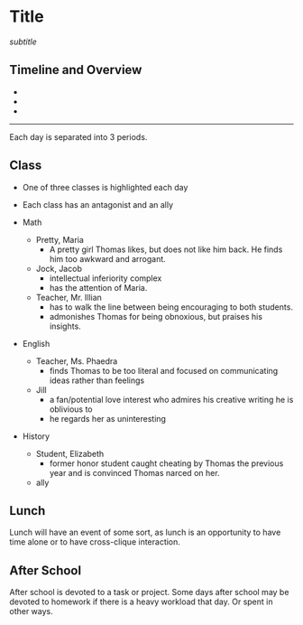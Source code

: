 # Title

*subtitle*

## Timeline and Overview
- 
- 
- 

---

Each day is separated into 3 periods.

## Class
- One of three classes is highlighted each day
- Each class has an antagonist and an ally

- Math
    - Pretty, Maria
        - A pretty girl Thomas likes, but does not like him back. He finds him too awkward and arrogant.
    - Jock, Jacob
        - intellectual inferiority complex
        - has the attention of Maria.
    - Teacher, Mr. Illian
        - has to walk the line between being encouraging to both students. 
        - admonishes Thomas for being obnoxious, but praises his insights.
- English
    - Teacher, Ms. Phaedra
        - finds Thomas to be too literal and focused on communicating ideas rather than feelings
    - Jill
        - a fan/potential love interest who admires his creative writing he is oblivious to
        - he regards her as uninteresting
- History
    - Student, Elizabeth
        - former honor student caught cheating by Thomas the previous year and is convinced Thomas narced on her.
    - ally

## Lunch

Lunch will have an event of some sort, as lunch is an opportunity to have time alone or to have cross-clique interaction.

## After School

After school is devoted to a task or project. Some days after school may be devoted to homework if there is a heavy workload that day. Or spent in other ways. 






